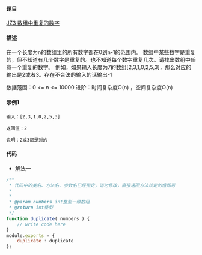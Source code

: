 #### 題目
[JZ3 数组中重复的数字](https://www.nowcoder.com/practice/6fe361ede7e54db1b84adc81d09d8524?tpId=13&tqId=1375279&ru=/ta/coding-interviews&qru=/ta/coding-interviews/question-ranking)
#### 描述
在一个长度为n的数组里的所有数字都在0到n-1的范围内。 数组中某些数字是重复的，但不知道有几个数字是重复的。也不知道每个数字重复几次。请找出数组中任意一个重复的数字。 例如，如果输入长度为7的数组[2,3,1,0,2,5,3]，那么对应的输出是2或者3。存在不合法的输入的话输出-1

数据范围：0 <= n <= 10000
进阶：时间复杂度O(n) ，空间复杂度O(n)

#### 示例1
```
输入：[2,3,1,0,2,5,3]

返回值：2

说明：2或3都是对的   
```

#### 代码
- 解法一
```js
/**
 * 代码中的类名、方法名、参数名已经指定，请勿修改，直接返回方法规定的值即可
 *
 * 
 * @param numbers int整型一维数组 
 * @return int整型
 */
function duplicate( numbers ) {
    // write code here
}
module.exports = {
    duplicate : duplicate
};
```